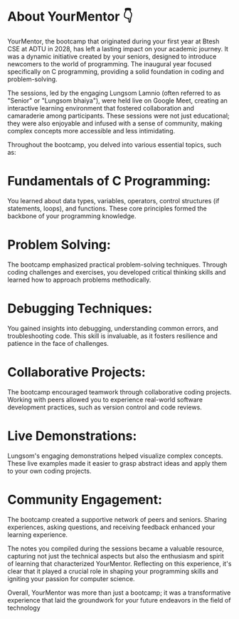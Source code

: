 # About YourMentor 👇


YourMentor, the bootcamp that originated during your first year at Btesh CSE at ADTU in 2028, has left a lasting impact on your academic journey. It was a dynamic initiative created by your seniors, designed to introduce newcomers to the world of programming. The inaugural year focused specifically on C programming, providing a solid foundation in coding and problem-solving.

The sessions, led by the engaging Lungsom Lamnio (often referred to as "Senior" or "Lungsom bhaiya"), were held live on Google Meet, creating an interactive learning environment that fostered collaboration and camaraderie among participants. These sessions were not just educational; they were also enjoyable and infused with a sense of community, making complex concepts more accessible and less intimidating.

Throughout the bootcamp, you delved into various essential topics, such as:

# Fundamentals of C Programming: 
You learned about data types, variables, operators, control structures (if statements, loops), and functions. These core principles formed the backbone of your programming knowledge.

# Problem Solving: 
The bootcamp emphasized practical problem-solving techniques. Through coding challenges and exercises, you developed critical thinking skills and learned how to approach problems methodically.

# Debugging Techniques: 
You gained insights into debugging, understanding common errors, and troubleshooting code. This skill is invaluable, as it fosters resilience and patience in the face of challenges.

# Collaborative Projects: 
The bootcamp encouraged teamwork through collaborative coding projects. Working with peers allowed you to experience real-world software development practices, such as version control and code reviews.

# Live Demonstrations: 
Lungsom's engaging demonstrations helped visualize complex concepts. These live examples made it easier to grasp abstract ideas and apply them to your own coding projects.

# Community Engagement: 
The bootcamp created a supportive network of peers and seniors. Sharing experiences, asking questions, and receiving feedback enhanced your learning experience.

The notes you compiled during the sessions became a valuable resource, capturing not just the technical aspects but also the enthusiasm and spirit of learning that characterized YourMentor. Reflecting on this experience, it's clear that it played a crucial role in shaping your programming skills and igniting your passion for computer science.

Overall, YourMentor was more than just a bootcamp; it was a transformative experience that laid the groundwork for your future endeavors in the field of technology
